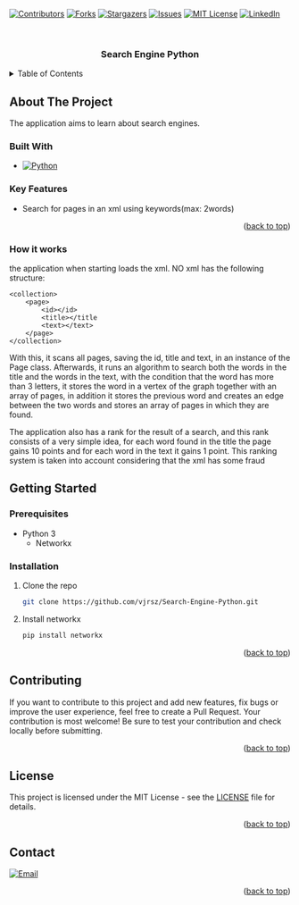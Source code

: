 <a name="readme-top"></a>



[![Contributors][contributors-shield]][contributors-url]
[![Forks][forks-shield]][forks-url]
[![Stargazers][stars-shield]][stars-url]
[![Issues][issues-shield]][issues-url]
[![MIT License][license-shield]][license-url]
[![LinkedIn][linkedin-shield]][linkedin-url]



<!-- PROJECT LOGO -->
<br />
<div align="center">

<h3 align="center">Search Engine Python</h3>

</div>

<!-- TABLE OF CONTENTS -->
<details>
  <summary>Table of Contents</summary>
  <ol>
    <li>
      <a href="#about-the-project">About The Project</a>
      <ul>
        <li><a href="#built-with">Built With</a></li>
        <li><a href="#key-features">Key Features</a></li>
        <li><a href="#how-it-works">How it works</a></li>
      </ul>
    </li>
    <li>
      <a href="#getting-started">Getting Started</a>
      <ul>
        <li><a href="#prerequisites">Prerequisites</a></li>
        <li><a href="#installation">Installation</a></li>
      </ul>
    </li>
    <li><a href="#usage">Usage</a></li>
    <li><a href="#contributing">Contributing</a></li>
    <li><a href="#license">License</a></li>
    <li><a href="#contact">Contact</a></li>
  </ol>
</details>



<!-- ABOUT THE PROJECT -->
## About The Project
The application aims to learn about search engines.



### Built With

* [![Python][Python]][Python-url]



### Key Features

<ul>
  <li>Search for pages in an xml using keywords(max: 2words)</li>
</ul>

<p align="right">(<a href="#readme-top">back to top</a>)</p>



### How it works
the application when starting loads the xml. NO xml has the following structure:

```
<collection>
    <page>
        <id></id>
        <title></title
        <text></text>
    </page>
</collection>
```

With this, it scans all pages, saving the id, title and text, in an instance of the Page class. Afterwards, it runs an algorithm to search both the words in the title and the words in the text, with the condition that the word has more than 3 letters, it stores the word in a vertex of the graph together with an array of pages, in addition it stores the previous word and creates an edge between the two words and stores an array of pages in which they are found.

The application also has a rank for the result of a search, and this rank consists of a very simple idea, for each word found in the title the page gains 10 points and for each word in the text it gains 1 point. This ranking system is taken into account considering that the xml has some fraud



<!-- GETTING STARTED -->
## Getting Started

### Prerequisites

* Python 3
    * Networkx

### Installation

1. Clone the repo
   ```sh
   git clone https://github.com/vjrsz/Search-Engine-Python.git
   ```
2. Install networkx
   ```sh
   pip install networkx
   ```
<p align="right">(<a href="#readme-top">back to top</a>)</p>


<!-- CONTRIBUTING -->
## Contributing

If you want to contribute to this project and add new features, fix bugs or improve the user experience, feel free to create a Pull Request. Your contribution is most welcome! Be sure to test your contribution and check locally before submitting.

<p align="right">(<a href="#readme-top">back to top</a>)</p>



<!-- LICENSE -->
## License

This project is licensed under the MIT License - see the <a href="./LICENSE">LICENSE</a> file for details.

<p align="right">(<a href="#readme-top">back to top</a>)</p>



<!-- CONTACT -->
## Contact
[![Email][email]][email-url]

<p align="right">(<a href="#readme-top">back to top</a>)</p>



<!-- MARKDOWN LINKS & IMAGES -->
<!-- https://www.markdownguide.org/basic-syntax/#reference-style-links -->
[contributors-shield]: https://img.shields.io/github/contributors/vjrsz/Search-Engine-Python.svg?style=for-the-badge
[contributors-url]: https://github.com/vjrsz/Search-Engine-Python/graphs/contributors
[forks-shield]: https://img.shields.io/github/forks/vjrsz/Search-Engine-Python.svg?style=for-the-badge
[forks-url]: https://github.com/vjrsz/Search-Engine-Python/network/members
[stars-shield]: https://img.shields.io/github/stars/vjrsz/Search-Engine-Python.svg?style=for-the-badge
[stars-url]: https://github.com/vjrsz/Search-Engine-Python/stargazers
[issues-shield]: https://img.shields.io/github/issues/vjrsz/Search-Engine-Python.svg?style=for-the-badge
[issues-url]: https://github.com/vjrsz/Search-Engine-Python/issues
[license-shield]: https://img.shields.io/github/license/vjrsz/Search-Engine-Python.svg?style=for-the-badge
[license-url]: https://github.com/vjrsz/Search-Engine-Python/blob/master/LICENSE.txt
[linkedin-shield]: https://img.shields.io/badge/-LinkedIn-black.svg?style=for-the-badge&logo=linkedin&colorB=555
[linkedin-url]: https://linkedin.com/in/vjrsz
[email]: https://img.shields.io/badge/Email-000000?style=for-the-badge&logo=gmail&logoColor=white
[email-url]: mailto:vjrszx@gmail.com

[product-screenshot]: images/screenshot.png

[Python]: https://img.shields.io/badge/Python-3776AB?style=for-the-badge&logo=python&logoColor=white
[Python-url]: https://www.python.org
